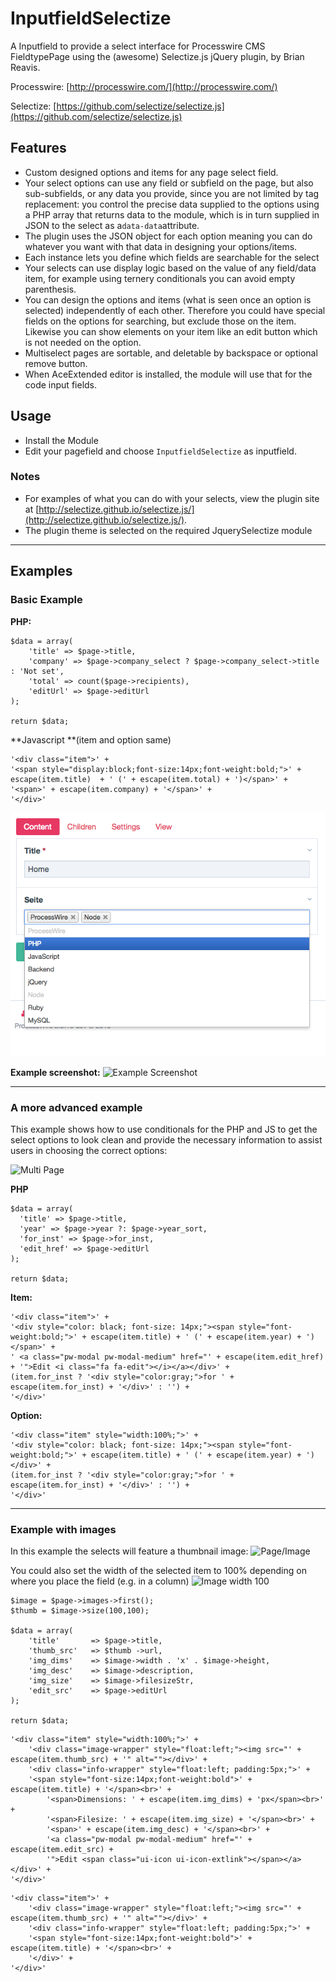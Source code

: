 # InputfieldSelectize
A Inputfield to provide a select interface for Processwire CMS FieldtypePage using the (awesome) Selectize.js jQuery plugin, by Brian Reavis.

Processwire:
[http://processwire.com/](http://processwire.com/)

Selectize:
[https://github.com/selectize/selectize.js](https://github.com/selectize/selectize.js)


## Features

- Custom designed options and items for any page select field.
- Your select options can use any field or subfield on the page, but also sub-subfields, or any data you provide, since you are not limited by tag replacement: you control the precise data supplied to the options using a PHP array that returns data to the module, which is in turn supplied in JSON to the select as a` data-data `attribute.
- The plugin uses the JSON object for each option meaning you can do whatever you want with that data in designing your options/items.
- Each instance lets you define which fields are searchable for the select
- Your selects can use display logic based on the value of any field/data item, for example using ternery conditionals you can avoid empty parenthesis.
- You can design the options and items (what is seen once an option is selected) independently of each other. Therefore you could have special fields on the options for searching, but exclude those on the item. Likewise you can show elements on your item like an edit button which is not needed on the option.
- Multiselect pages are sortable, and deletable by backspace or optional remove button.
- When AceExtended editor is installed, the module will use that for the code input fields.

## Usage

- Install the Module
- Edit your pagefield and choose `InputfieldSelectize` as inputfield.

### Notes
- For examples of what you can do with your selects, view the plugin site at [http://selectize.github.io/selectize.js/](http://selectize.github.io/selectize.js/).
- The plugin theme is selected on the required JquerySelectize module

-----

## Examples

### Basic Example

**PHP:**
```
$data = array(
    'title' => $page->title,
    'company' => $page->company_select ? $page->company_select->title : 'Not set',
    'total' => count($page->recipients),
    'editUrl' => $page->editUrl
);

return $data;
```

**Javascript **(item and option same)
```
'<div class="item">' +
'<span style="display:block;font-size:14px;font-weight:bold;">' + escape(item.title)  + ' (' + escape(item.total) + ')</span>' +
'<span>' + escape(item.company) + '</span>' +
'</div>'
```

!["Screenshot showing the interface of InputfieldChosenSelect"](https://github.com/LostKobrakai/InputfieldChosenSelect/raw/master/screen.png)

**Example screenshot:**
![Example Screenshot](https://github.com/outflux3/InputfieldSelectize/screens/selectize-open.jpg)
 
-----

### A more advanced example

This example shows how to use conditionals for the PHP and JS to get the select options to look clean and provide the necessary information to assist users in choosing the correct options:

![Multi Page](https://github.com/outflux3/InputfieldSelectize/screens/if_selectize_multi-fw.jpg )
 

**PHP**
```
$data = array(
  'title' => $page->title,
  'year' => $page->year ?: $page->year_sort,
  'for_inst' => $page->for_inst,
  'edit_href' => $page->editUrl
);

return $data;
```

**Item:**
```
'<div class="item">' +
'<div style="color: black; font-size: 14px;"><span style="font-weight:bold;">' + escape(item.title) + ' (' + escape(item.year) + ')</span>' +
' <a class="pw-modal pw-modal-medium" href="' + escape(item.edit_href) + '">Edit <i class="fa fa-edit"></i></a></div>' +
(item.for_inst ? '<div style="color:gray;">for ' + escape(item.for_inst) + '</div>' : '') +
'</div>'
```

**Option:**

```
'<div class="item" style="width:100%;">' +
'<div style="color: black; font-size: 14px;"><span style="font-weight:bold;">' + escape(item.title) + ' (' + escape(item.year) + ')</div>' +
(item.for_inst ? '<div style="color:gray;">for ' + escape(item.for_inst) + '</div>' : '') +
'</div>'
```


-----
### Example with images

In this example the selects will feature a thumbnail image:
![Page/Image](https://github.com/outflux3/InputfieldSelectize/screens/if_selectize_im.jpg)

You could also set the width of the selected item to 100% depending on where you place the field (e.g. in a column)
![Image width 100](https://github.com/outflux3/InputfieldSelectize/screens/if_selectize_im_fw.jpg)

```
$image = $page->images->first();
$thumb = $image->size(100,100);

$data = array(
	'title'       => $page->title,
    'thumb_src'   => $thumb ->url,
    'img_dims'    => $image->width . 'x' . $image->height,
    'img_desc'    => $image->description,
    'img_size'    => $image->filesizeStr,
    'edit_src'	  => $page->editUrl
);

return $data;
```

```
'<div class="item" style="width:100%;">' +
	'<div class="image-wrapper" style="float:left;"><img src="' + escape(item.thumb_src) + '" alt=""></div>' +
	'<div class="info-wrapper" style="float:left; padding:5px;">' +
    '<span style="font-size:14px;font-weight:bold">' + escape(item.title) + '</span><br>' +
		'<span>Dimensions: ' + escape(item.img_dims) + 'px</span><br>' +
		'<span>Filesize: ' + escape(item.img_size) + '</span><br>' +
		'<span>' + escape(item.img_desc) + '</span><br>' +
		'<a class="pw-modal pw-modal-medium" href="' + escape(item.edit_src) + 
		'">Edit <span class="ui-icon ui-icon-extlink"></span></a></div>' +
'</div>'
```

```
'<div class="item">' +
	'<div class="image-wrapper" style="float:left;"><img src="' + escape(item.thumb_src) + '" alt=""></div>' +
	'<div class="info-wrapper" style="float:left; padding:5px;">' +
    '<span style="font-size:14px;font-weight:bold">' + escape(item.title) + '</span><br>' +
	'</div>' +
'</div>'
```
